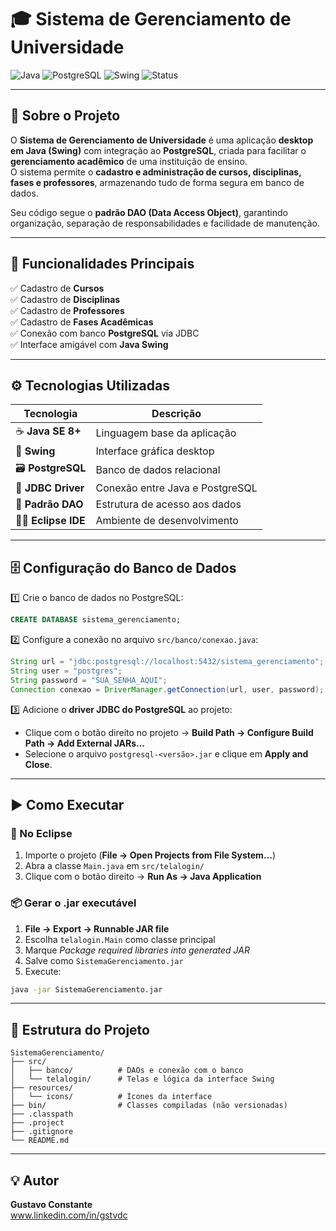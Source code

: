 # 🎓 Sistema de Gerenciamento de Universidade

![Java](https://img.shields.io/badge/Java-ED8B00?style=for-the-badge&logo=openjdk&logoColor=white)
![PostgreSQL](https://img.shields.io/badge/PostgreSQL-316192?style=for-the-badge&logo=postgresql&logoColor=white)
![Swing](https://img.shields.io/badge/Swing-007ACC?style=for-the-badge&logo=java&logoColor=white)
![Status](https://img.shields.io/badge/Status-Desenvolvido-green)

---

## 🧩 Sobre o Projeto

O **Sistema de Gerenciamento de Universidade** é uma aplicação **desktop em Java (Swing)** com integração ao **PostgreSQL**, criada para facilitar o **gerenciamento acadêmico** de uma instituição de ensino.  
O sistema permite o **cadastro e administração de cursos, disciplinas, fases e professores**, armazenando tudo de forma segura em banco de dados.

Seu código segue o **padrão DAO (Data Access Object)**, garantindo organização, separação de responsabilidades e facilidade de manutenção.

---

## 🚀 Funcionalidades Principais

✅ Cadastro de **Cursos**  
✅ Cadastro de **Disciplinas**  
✅ Cadastro de **Professores**  
✅ Cadastro de **Fases Acadêmicas**  
✅ Conexão com banco **PostgreSQL** via JDBC  
✅ Interface amigável com **Java Swing**

---

## ⚙️ Tecnologias Utilizadas

| Tecnologia | Descrição |
|-------------|------------|
| ☕ **Java SE 8+** | Linguagem base da aplicação |
| 🧰 **Swing** | Interface gráfica desktop |
| 🗃️ **PostgreSQL** | Banco de dados relacional |
| 🔌 **JDBC Driver** | Conexão entre Java e PostgreSQL |
| 🧱 **Padrão DAO** | Estrutura de acesso aos dados |
| 🧑‍💻 **Eclipse IDE** | Ambiente de desenvolvimento |

---

## 🗄️ Configuração do Banco de Dados

1️⃣ Crie o banco de dados no PostgreSQL:
```sql
CREATE DATABASE sistema_gerenciamento;
```

2️⃣ Configure a conexão no arquivo `src/banco/conexao.java`:
```java
String url = "jdbc:postgresql://localhost:5432/sistema_gerenciamento";
String user = "postgres";
String password = "SUA_SENHA_AQUI";
Connection conexao = DriverManager.getConnection(url, user, password);
```

3️⃣ Adicione o **driver JDBC do PostgreSQL** ao projeto:
- Clique com o botão direito no projeto → **Build Path → Configure Build Path → Add External JARs…**
- Selecione o arquivo `postgresql-<versão>.jar` e clique em **Apply and Close**.

---

## ▶️ Como Executar

### 🧠 No Eclipse
1. Importe o projeto (**File → Open Projects from File System...**)
2. Abra a classe `Main.java` em `src/telalogin/`
3. Clique com o botão direito → **Run As → Java Application**

### 📦 Gerar o .jar executável
1. **File → Export → Runnable JAR file**
2. Escolha `telalogin.Main` como classe principal
3. Marque *Package required libraries into generated JAR*
4. Salve como `SistemaGerenciamento.jar`
5. Execute:
```bash
java -jar SistemaGerenciamento.jar
```

---

## 🧱 Estrutura do Projeto

```
SistemaGerenciamento/
├── src/
│   ├── banco/          # DAOs e conexão com o banco
│   └── telalogin/      # Telas e lógica da interface Swing
├── resources/
│   └── icons/          # Ícones da interface
├── bin/                # Classes compiladas (não versionadas)
├── .classpath
├── .project
├── .gitignore
└── README.md
```

---

## 💡 Autor

**Gustavo Constante**  
www.linkedin.com/in/gstvdc
